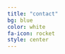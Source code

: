 ```yaml
---
title: "contact"
bg: blue
color: white
fa-icon: rocket
style: center
---
```

<a href="mailto:radoslaw@zagwozdka.com">
<span class="fa-stack subtlecircle" style="font-size:50px; background:rgba(255,166,0,0.1)">
  <i class="fa fa-circle fa-stack-2x text-white"></i>
  <i class="fa fa-envelope-o fa-stack-1x text-orange"></i>
</span></a>
<a href="https://github.com/stankiewicz/"><span class="fa-stack subtlecircle" style="font-size:50px; background:rgba(255,166,0,0.1)">
  <i class="fa fa-circle fa-stack-2x text-white"></i>
  <i class="fa fa-github fa-stack-1x text-orange"></i>
</span></a>
<a href="http://pl.linkedin.com/in/stankiewicz/"><span class="fa-stack subtlecircle" style="font-size:50px; background:rgba(255,166,0,0.1)">
  <i class="fa fa-circle fa-stack-2x text-white"></i>
  <i class="fa fa-linkedin fa-stack-1x text-orange"></i>
</span></a>
<a href="http://blog.zagwozdka.com"><span class="fa-stack subtlecircle" style="font-size:50px; background:rgba(255,166,0,0.1)">
  <i class="fa fa-circle fa-stack-2x text-white"></i>
  <i class="fa fa-rss fa-stack-1x text-orange"></i>
</span></a>
